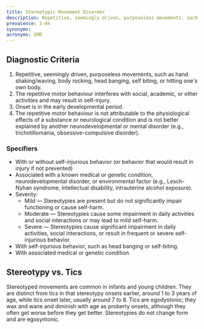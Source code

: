 ```yaml
---
title: Stereotypic Movement Disorder
description: Repetitive, seemingly driven, purposeless movements, such as hand shaking/waving, body rocking, head banging, self biting, or hitting one's own body.
prevalence: 3-4%
synonyms: 
acronyms: SMD
---
```


## Diagnostic Criteria
1. Repetitive, seemingly driven, purposeless movements, such as hand shaking/waving, body rocking, head banging, self biting, or hitting one's own body.  
2. The repetitive motor behaviour interferes with social, academic, or other activities and may result in self-injury.  
3. Onset is in the early developmental period.  
4. The repetitive motor behaviour is not attributable to the physiological effects of a substance or neurological condition and is not better explained by another neurodevelopmental or mental disorder (e.g., trichotillomania, obsessive-compulsive disorder).  

### Specifiers
- With or without self-injurious behavior (or behavior that would result in injury if not prevented)  
- Associated with a known medical or genetic condition, neurodevelopmental disorder, or environmental factor (e.g., Lesch-Nyhan syndrome, intellectual disability, intrauterine alcohol exposure).  
- Severity:  
    - Mild —  Stereotypies are present but do not significantly impair functioning or cause self-harm.  
    - Moderate — Stereotypies cause some impairment in daily activities and social interactions or may lead to mild self-harm.   
    - Severe — Stereotypies cause significant impairment in daily activities, social interactions, or result in frequent or severe self-injurious behavior.  
- With self-injurious behavior, such as head banging or self-biting.  
- With associated medical or genetic condition.

## Stereotypy vs. Tics
Stereotyped movements are common in infants and young children. They are distinct from tics in that stereotypy onsets earlier, around 1 to 3 years of age, while tics onset later, usually around 7 to 8. Tics are egodystonic; they wax and wane and diminish with age as proberty onsets, although they often get worse before they get better. Stereotypies do not change form and are egosyntonic.